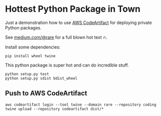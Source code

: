 # Hottest Python Package in Town

Just a demonstration how to use [AWS CodeArtifact]() for deploying private Python packages.

See [medium.com/@rare](https://medium.com/@rare/private-python-package-repository-aws-codeartifact-is-your-new-friend-3daa4968e222) for a full blown hot text 🔥.

Install some dependencies:

```shell script
pip install wheel twine
```

This python package is super hot and can do incredible stuff.

```shell script
python setup.py test
python setup.py sdist bdist_wheel
```

## Push to AWS CodeArtifact

```
aws codeartifact login --tool twine --domain rare --repository coding
twine upload --repository codeartifact dist/*
```


